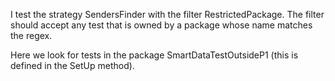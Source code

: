 I test the strategy SendersFinder with the filter RestrictedPackage.
The filter should accept any test that is owned by a package whose name matches the regex.

Here we look for tests in the package SmartDataTestOutsideP1 (this is defined in the SetUp method).